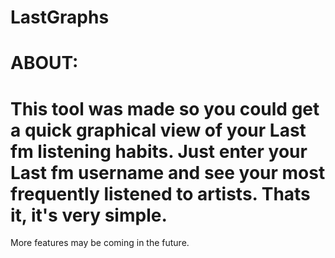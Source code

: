 LastGraphs
==========

# ABOUT: #

This tool was made so you could get a quick graphical view of your Last fm listening habits.  Just enter your Last fm username and see your most frequently listened to artists.  Thats it, it's very simple.
==========

More features may be coming in the future.



